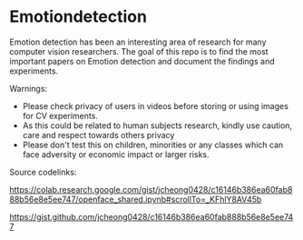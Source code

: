 # Emotiondetection

Emotion detection has been an interesting area of research for many computer vision researchers. The goal of this repo is to find the most important papers on Emotion detection and document the findings and experiments. 

Warnings: 

- Please check privacy of users in videos before storing or using images for CV experiments. 
- As this could be related to human subjects research, kindly use caution, care and respect towards others privacy
- Please don't test this on children, minorities or any classes which can face adversity or economic impact or larger risks. 

Source codelinks:

https://colab.research.google.com/gist/jcheong0428/c16146b386ea60fab888b56e8e5ee747/openface_shared.ipynb#scrollTo=_KFhlY8AV45b

https://gist.github.com/jcheong0428/c16146b386ea60fab888b56e8e5ee747
